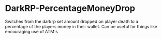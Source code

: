 # DarkRP-PercentageMoneyDrop

Switches from the darkrp set amount dropped on player death to a percentage of the players money in their wallet.
Can be useful for things like encouraging use of ATM's 